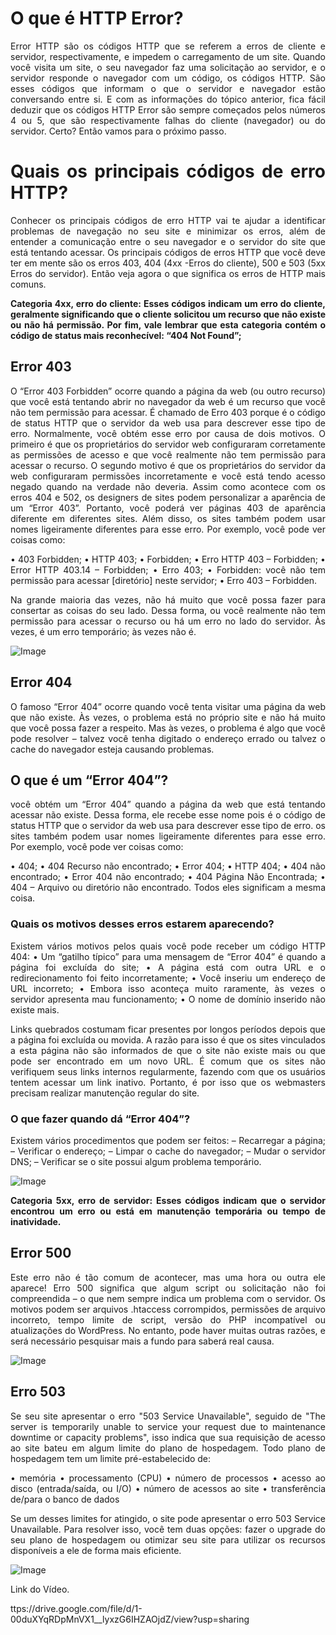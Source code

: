 <div style="text-align: justify">

# **O que é HTTP Error?**

Error HTTP são os códigos HTTP que se referem a erros de cliente e servidor, respectivamente, e impedem o carregamento de um site.
Quando você visita um site, o seu navegador faz uma solicitação ao servidor, e o servidor responde o navegador com um código, os códigos HTTP. São esses códigos que informam o que o servidor e navegador estão conversando entre si.
E com as informações do tópico anterior, fica fácil deduzir que os códigos HTTP Error são sempre começados pelos números 4 ou 5, que são respectivamente falhas do cliente (navegador) ou do servidor. Certo? Então vamos para o próximo passo.

# **Quais os principais códigos de erro HTTP?**

Conhecer os principais códigos de erro HTTP vai te ajudar a identificar problemas de navegação no seu site e minimizar os erros, além de entender a comunicação entre o seu navegador e o servidor do site que está tentando acessar. 
Os principais códigos de erros HTTP que você deve ter em mente são os erros 403, 404 (4xx -Erros do cliente), 500 e 503 (5xx Erros do servidor). Então veja agora o que significa os erros de HTTP mais comuns.

**Categoria 4xx, erro do cliente: Esses códigos indicam um erro do cliente, geralmente significando que o cliente solicitou um recurso que não existe ou não há permissão. Por fim, vale lembrar que esta categoria contém o código de status mais reconhecível: “404 Not Found”;**

## **Error 403**

O “Error 403 Forbidden” ocorre quando a página da web (ou outro recurso) que você está tentando abrir no navegador da web é um recurso que você não tem permissão para acessar. É chamado de Erro 403 porque é o código de status HTTP que o servidor da web usa para descrever esse tipo de erro. Normalmente, você obtém esse erro por causa de dois motivos.
O primeiro é que os proprietários do servidor web configuraram corretamente as permissões de acesso e que você realmente não tem permissão para acessar o recurso. O segundo motivo é que os proprietários do servidor da web configuraram permissões incorretamente e você está tendo acesso negado quando na verdade não deveria.
Assim como acontece com os erros 404 e 502, os designers de sites podem personalizar a aparência de um “Error 403”. Portanto, você poderá ver páginas 403 de aparência diferente em diferentes sites. Além disso, os sites também podem usar nomes ligeiramente diferentes para esse erro. Por exemplo, você pode ver coisas como:

•	403 Forbidden;
•	HTTP 403;
•	Forbidden;
•	Erro HTTP 403 – Forbidden;
•	Error HTTP 403.14 – Forbidden;
•	Erro 403;
•	Forbidden: você não tem permissão para acessar [diretório] neste servidor;
•	Erro 403 – Forbidden.

Na grande maioria das vezes, não há muito que você possa fazer para consertar as coisas do seu lado. Dessa forma, ou você realmente não tem permissão para acessar o recurso ou há um erro no lado do servidor. Às vezes, é um erro temporário; às vezes não é.

![Image](https://user-images.githubusercontent.com/112489062/192128280-7b53fc2d-43fd-4588-8a0a-fc61bd2860ed.png)


## **Error 404**

O famoso “Error 404” ocorre quando você tenta visitar uma página da web que não existe. Às vezes, o problema está no próprio site e não há muito que você possa fazer a respeito. Mas às vezes, o problema é algo que você pode resolver – talvez você tenha digitado o endereço errado ou talvez o cache do navegador esteja causando problemas. 

## **O que é um “Error 404”?**

você obtém um “Error 404” quando a página da web que está tentando acessar não existe. Dessa forma, ele recebe esse nome pois é o código de status HTTP que o servidor da web usa para descrever esse tipo de erro. os sites também podem usar nomes ligeiramente diferentes para esse erro. Por exemplo, você pode ver coisas como:

•	404;
•	404 Recurso não encontrado;
•	Error 404;
•	HTTP 404;
•	404 não encontrado;
•	Error 404 não encontrado;
•	404 Página Não Encontrada;
•	404 – Arquivo ou diretório não encontrado.
Todos eles significam a mesma coisa.

### **Quais os motivos desses erros estarem aparecendo?**

Existem vários motivos pelos quais você pode receber um código HTTP 404:
•	Um “gatilho típico” para uma mensagem de “Error 404” é quando a página foi excluída do site;
•	A página está com outra URL e o redirecionamento foi feito incorretamente;
•	Você inseriu um endereço de URL incorreto;
•	Embora isso aconteça muito raramente, às vezes o servidor apresenta mau funcionamento;
•	O nome de domínio inserido não existe mais.

Links quebrados costumam ficar presentes por longos períodos depois que a página foi excluída ou movida. A razão para isso é que os sites vinculados a esta página não são informados de que o site não existe mais ou que pode ser encontrado em um novo URL. É comum que os sites não verifiquem seus links internos regularmente, fazendo com que os usuários tentem acessar um link inativo. Portanto, é por isso que os webmasters precisam realizar manutenção regular do site.  

### **O que fazer quando dá “Error 404”?**

Existem vários procedimentos que podem ser feitos:
– Recarregar a página;
– Verificar o endereço;
– Limpar o cache do navegador;
– Mudar o servidor DNS;
– Verificar se o site possui algum problema temporário.

![Image](https://user-images.githubusercontent.com/112489062/192128344-e6bea93a-2fbc-4392-94c9-f41e0e0d3c5a.png)

**Categoria 5xx, erro de servidor: Esses códigos indicam que o servidor encontrou um erro ou está em manutenção temporária ou tempo de inatividade.**

## **Error 500**

Este erro não é tão comum de acontecer, mas uma hora ou outra ele aparece! Erro 500 significa que algum script ou solicitação não foi compreendida – o que nem sempre indica um problema com o servidor. Os motivos podem ser arquivos .htaccess corrompidos, permissões de arquivo incorreto, tempo limite de script, versão do PHP incompatível ou atualizações do WordPress. No entanto, pode haver muitas outras razões, e será necessário pesquisar mais a fundo para saberá real causa. 

![Image](https://user-images.githubusercontent.com/112489062/192128493-1ea1601b-d560-41cb-9929-308e72d5eb15.png)

## **Erro 503**
Se seu site apresentar o erro "503 Service Unavailable", seguido de "The server is temporarily unable to service your request due to maintenance downtime or capacity problems", isso indica que sua requisição de acesso ao site bateu em algum limite do plano de hospedagem. Todo plano de hospedagem tem um limite pré-estabelecido de:

•	memória
•	processamento (CPU)
•	número de processos
•	acesso ao disco (entrada/saída, ou I/O)
•	número de acessos ao site
•	transferência de/para o banco de dados

Se um desses limites for atingido, o site pode apresentar o erro 503 Service Unavailable. Para resolver isso, você tem duas opções: fazer o upgrade do seu plano de hospedagem ou otimizar seu site para utilizar os recursos disponíveis a ele de forma mais eficiente. 

![Image](https://user-images.githubusercontent.com/112489062/192128573-330e8b2e-ab65-4084-867d-1b402bb47b88.png)

Link do Vídeo.

ttps://drive.google.com/file/d/1-00duXYqRDpMnVX1__lyxzG6IHZAOjdZ/view?usp=sharing

</div>